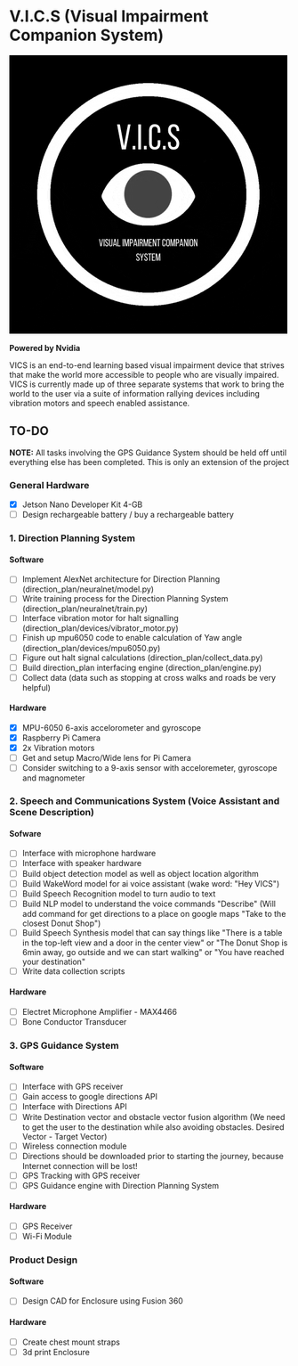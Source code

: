 # V.I.C.S (Visual Impairment Companion System)
![VICS LOGO](vics_logo.gif)
 
**Powered by Nvidia**

VICS is an end-to-end learning based visual impairment device that strives that make the world more accessible to people who are visually impaired. VICS is currently made up of three separate systems that work to bring the world to the user via a suite of information rallying devices including vibration motors and speech enabled assistance.

## TO-DO 
**NOTE:** All tasks involving the GPS Guidance System should be held off until everything else has been completed. This is only an extension of the project

### General Hardware

- [x] Jetson Nano Developer Kit 4-GB
- [ ] Design rechargeable battery / buy a rechargeable battery

### 1. Direction Planning System

#### Software 

- [ ] Implement AlexNet architecture for Direction Planning (direction_plan/neuralnet/model.py) 
- [ ] Write training process for the Direction Planning System (direction_plan/neuralnet/train.py)
- [ ] Interface vibration motor for halt signalling (direction_plan/devices/vibrator_motor.py)
- [ ] Finish up mpu6050 code to enable calculation of Yaw angle (direction_plan/devices/mpu6050.py)
- [ ] Figure out halt signal calculations (direction_plan/collect_data.py)
- [ ] Build direction_plan interfacing engine (direction_plan/engine.py)
- [ ] Collect data (data such as stopping at cross walks and roads be very helpful)

#### Hardware

- [x] MPU-6050 6-axis accelorometer and gyroscope
- [x] Raspberry Pi Camera
- [x] 2x Vibration motors
- [ ] Get and setup Macro/Wide lens for Pi Camera
- [ ] Consider switching to a 9-axis sensor with acceloremeter, gyroscope and magnometer

### 2. Speech and Communications System (Voice Assistant and Scene Description)

#### Sofware

- [ ] Interface with microphone hardware
- [ ] Interface with speaker hardware
- [ ] Build object detection model as well as object location algorithm
- [ ] Build WakeWord model for ai voice assistant (wake word: "Hey VICS")
- [ ] Build Speech Recognition model to turn audio to text
- [ ] Build NLP model to understand the voice commands "Describe" (Will add command for get directions to a place on google maps "Take to the closest Donut Shop")
- [ ] Build Speech Synthesis model that can say things like "There is a table in the top-left view and a door in the center view" or "The Donut Shop is 6min away, go outside and we can start walking" or "You have reached your destination"
- [ ] Write data collection scripts

#### Hardware

- [ ] Electret Microphone Amplifier - MAX4466
- [ ] Bone Conductor Transducer

### 3. GPS Guidance System

#### Software

- [ ] Interface with GPS receiver
- [ ] Gain access to google directions API
- [ ] Interface with Directions API
- [ ] Write Destination vector and obstacle vector fusion algorithm (We need to get the user to the destination while also avoiding obstacles. Desired Vector - Target Vector)
- [ ] Wireless connection module 
- [ ] Directions should be downloaded prior to starting the journey, because Internet connection will be lost!
- [ ] GPS Tracking with GPS receiver
- [ ] GPS Guidance engine with Direction Planning System

#### Hardware

- [ ] GPS Receiver
- [ ] Wi-Fi Module

### Product Design

#### Software

- [ ] Design CAD for Enclosure using Fusion 360

#### Hardware

- [ ] Create chest mount straps
- [ ] 3d print Enclosure
